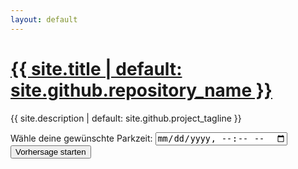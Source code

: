 ```yaml
---
layout: default
---
```

<h1><a href="{{ "/" | absolute_url }}">{{ site.title | default: site.github.repository_name }}</a></h1>
<p>{{ site.description | default: site.github.project_tagline }}</p>



Wähle deine gewünschte Parkzeit: <input type="datetime-local" id="datepicker">
<br>
<button type="button" id="btn_prediction">Vorhersage starten</button>

<div id="error-container"></div>

<div id="chart-container" style="height: 400px;"></div>
